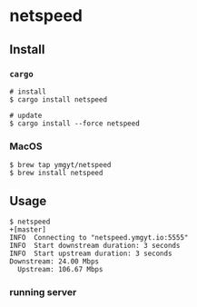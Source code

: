# netspeed

## Install

### `cargo`

```console
# install
$ cargo install netspeed

# update
$ cargo install --force netspeed
```

### MacOS

```console
$ brew tap ymgyt/netspeed
$ brew install netspeed
```


## Usage

```console
$ netspeed                                                                                                                                                     +[master]
INFO  Connecting to "netspeed.ymgyt.io:5555"
INFO  Start downstream duration: 3 seconds
INFO  Start upstream duration: 3 seconds
Downstream: 24.00 Mbps
  Upstream: 106.67 Mbps
```


### running server



